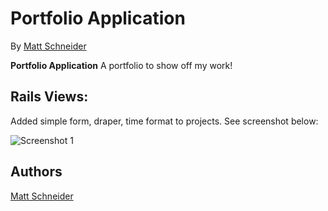 # Portfolio Application

By [Matt Schneider](github.com/MBSchneider)

**Portfolio Application**
A portfolio to show off my work!


## Rails Views:

Added simple form, draper, time format to projects.  See screenshot below:

![Screenshot 1](https://raw.github.com/MBSchneider/Portfolio/master/app/assets/images/RailsViewUpdates.png)

## Authors

[Matt Schneider](github.com/MBSchneider)
